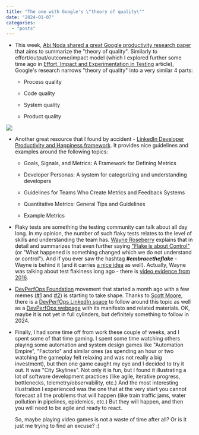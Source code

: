 ```yaml
---
title: "The one with Google's \"theory of quality\""
date: "2024-01-07"
categories: 
  - "posts"
---
```


- This week, [Abi Noda shared a great Google productivity research paper](https://www.linkedin.com/pulse/software-quality-abi-noda-hzbtc/) that aims to summarize the "theory of quality". Similarly to effort/output/outcome/impact model (which I explored further some time ago in [Effort, Impact and Experimentation in Testing](/effort-impact-and-experimentation-in-testing/) article), Google's research narrows "theory of quality" into a very similar 4 parts:
    - Process quality
    
    - Code quality
    
    - System quality
    
    - Product quality

![](https://testwhere.wordpress.com/wp-content/uploads/2024/01/image-2.png?w=745)

- Another great resource that I found by accident - [LinkedIn Developer Productivity and Happiness framework](https://linkedin.github.io/dph-framework/). It provides nice guidelines and examples around the following topics:
    - Goals, Signals, and Metrics: A Framework for Defining Metrics
    
    - Developer Personas: A system for categorizing and understanding developers
    
    - Guidelines for Teams Who Create Metrics and Feedback Systems
    
    - Quantitative Metrics: General Tips and Guidelines
    
    - Example Metrics

- Flaky tests are something the testing community can talk about all day long. In my opinion, the number of such flaky tests relates to the level of skills and understanding the team has. [Wayne Roseberry](https://www.linkedin.com/in/wayneroseberry/) explains that in detail and summarizes that even further saying ["Flake is about Control"](https://waynemroseberry.github.io/2023/12/30/Flake-is-about-control.html) (or "What happened is something changed which we do not understand or control"). And if you ever saw the hashtag **_#embracetheflake_** - Wayne is behind it (and it carries [a nice idea](https://waynemroseberry.github.io/2023/12/27/Winning-with-flaky-automation.html) as well). Actually, Wayne was talking about test flakiness long ago - there is [video evidence from 2016](https://www.youtube.com/watch?v=S-da7O4d_Jw).

- [DevPerfOps Foundation](https://www.linkedin.com/showcase/devperfops/) movement that started a month ago with a few memes ([#1](https://www.linkedin.com/posts/scottmooreconsulting_devsecops-devperfops-softwareengineering-activity-7138586935454797825-F2zO/) and [#2](https://www.linkedin.com/posts/scottmooreconsulting_intoeternity-devperfops-activity-7138977005970124800-gjwq/)) is starting to take shape. Thanks to [Scott Moore](https://www.linkedin.com/in/scottmooreconsulting/), there is a [DevPerfOps LinkedIn space](https://www.linkedin.com/showcase/devperfops/) to follow around this topic as well as a [DevPerfOps webpage](https://devperfops.org/) with its manifesto and related materials. OK, maybe it is not yet in full cylinders, but definitely something to follow in 2024.

- Finally, I had some time off from work these couple of weeks, and I spent some of that time gaming. I spent some time watching others playing some automation and system design games like "Automation Empire", "Factorio" and similar ones (as spending an hour or two watching the gameplay felt relaxing and was not really a big investment), but then one game caught my eye and I decided to try it out. It was "City Skylines". Not only it is fun, but I found it illustrating a lot of software development practices (like agile, iterative progress, bottlenecks, telemetry/observability, etc.) And the most interesting illustration I experienced was the one that at the very start you cannot forecast all the problems that will happen (like train traffic jams, water pollution in pipelines, epidemics, etc.) But they will happen, and then you will need to be agile and ready to react.  
      
    So, maybe playing video games is not a waste of time after all? Or is it just me trying to find an excuse? :)
